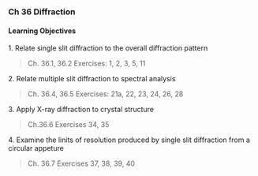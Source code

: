 ### Ch 36 Diffraction

#### Learning Objectives

1\. Relate single slit diffraction to the overall diffraction pattern
> Ch. 36.1, 36.2
Exercises: 1, 2, 3, 5, 11

2\. Relate multiple slit diffraction to spectral analysis
> Ch. 36.4, 36.5
Exercises: 21a, 22, 23, 24, 26, 28

3\. Apply X-ray diffraction to crystal structure
> Ch.36.6
Exercises 34, 35

4\. Examine the linits of resolution produced by single slit diffraction from a  circular appeture
> Ch. 36.7
Exercises 37, 38, 39, 40
